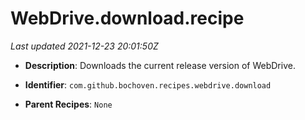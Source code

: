 # WebDrive.download.recipe

_Last updated 2021-12-23 20:01:50Z_

- **Description**: Downloads the current release version of WebDrive.

- **Identifier**: `com.github.bochoven.recipes.webdrive.download`

- **Parent Recipes**: `None`

